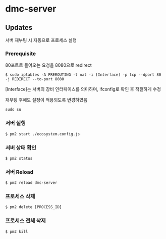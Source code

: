 # dmc-server

## Updates
서버 재부팅 시 자동으로 프로세스 실행

### Prerequisite
80포트로 들어오는 요청을 8080으로 redirect

```
$ sudo iptables -A PREROUTING -t nat -i [Interface] -p tcp --dport 80 -j REDIRECT --to-port 8080
```
[Interface]는 서버의 장비 인터페이스를 의미하며, ifconfig로 확인 후 적절하게 수정

재부팅 후에도 설정이 적용되도록 변경하였음

```shell
sudo su
```

### 서버 실행
```shell
$ pm2 start ./ecosystem.config.js
```

### 서버 상태 확인
```shell
$ pm2 status
```

### 서버 Reload
```shell
$ pm2 reload dmc-server
```

### 프로세스 삭제
```shell
$ pm2 delete [PROCESS_ID]
```

### 프로세스 전체 삭제
```shell
$ pm2 kill
```
